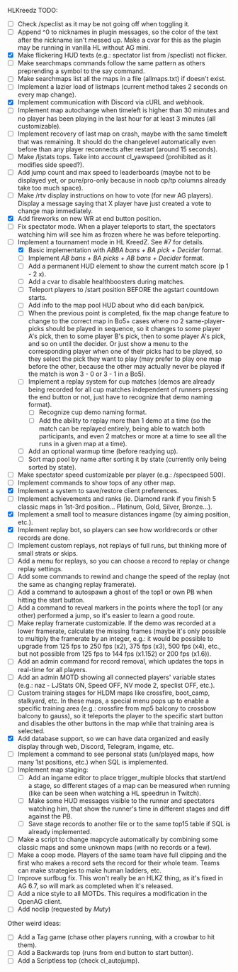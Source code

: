 HLKreedz TODO:
- [ ] Check /speclist as it may be not going off when toggling it.
- [ ] Append ^0 to nicknames in plugin messages, so the color of the text after the nickname isn't messed up. Make a cvar for this as the plugin may be running in vanilla HL without AG mini.
- [x] Make flickering HUD texts (e.g.: spectator list from /speclist) not flicker.
- [ ] Make searchmaps commands follow the same pattern as others preprending a symbol to the say command.
- [ ] Make searchmaps list all the maps in a file (allmaps.txt) if doesn't exist.
- [ ] Implement a lazier load of listmaps (current method takes 2 seconds on every map change).
- [x] Implement communication with Discord via cURL and webhook. 
- [ ] Implement map autochange when timeleft is higher than 30 minutes and no player has been playing in the last hour for at least 3 minutes (all customizable).
- [ ] Implement recovery of last map on crash, maybe with the same timeleft that was remaining. It should do the changelevel automatically even before than any player reconnects after restart (around 15 seconds).
- [ ] Make /ljstats tops. Take into account cl_yawspeed (prohibited as it modifies side speed?).
- [ ] Add jump count and max speed to leaderboards (maybe not to be displayed yet, or pure/pro-only because in noob cp/tp columns already take too much space).
- [ ] Make /rtv display instructions on how to vote (for new AG players). Display a message saying that X player have just created a vote to change map immediately.
- [x] Add fireworks on new WR at end button position.
- [ ] Fix spectator mode. When a player teleports to start, the spectators watching him will see him as frozen where he was before teleporting.
- [ ] Implement a tournament mode in HL KreedZ. See #7 for details.
	- [x] Basic implementation with _ABBA bans + BA pick + Decider_ format.
	- [ ] Implement _AB bans + BA picks + AB bans + Decider_ format.
	- [ ] Add a permanent HUD element to show the current match score (p 1 - 2 x).
	- [ ] Add a cvar to disable healthboosters during matches.
	- [ ] Teleport players to /start position BEFORE the agstart countdown starts.
	- [ ] Add info to the map pool HUD about who did each ban/pick.
	- [ ] When the previous point is completed, fix the map change feature to change to the correct map in Bo5+ cases where no 2 same-player-picks should be played in sequence, so it changes to some player A's pick, then to some player B's pick, then to some player A's pick, and so on until the decider. Or just show a menu to the corresponding player when one of their picks had to be played, so they select the pick they want to play (may prefer to play one map before the other, because the other may actually never be played if the match is won 3 - 0 or 3 - 1 in a Bo5).
	- [ ] Implement a replay system for cup matches (demos are already being recorded for all cup matches independent of runners pressing the end button or not, just have to recognize that demo naming format).
		- [ ] Recognize cup demo naming format.
		- [ ] Add the ability to replay more than 1 demo at a time (so the match can be replayed entirely, being able to watch both participants, and even 2 matches or more at a time to see all the runs in a given map at a time).
	- [ ] Add an optional warmup time (before readying up).
	- [ ] Sort map pool by name after sorting it by state (currently only being sorted by state).
- [ ] Make spectator speed customizable per player (e.g.: /specspeed 500).
- [ ] Implement commands to show tops of any other map.
- [x] Implement a system to save/restore client preferences.
- [ ] Implement achievements and ranks (ie. Diamond rank if you finish 5 classic maps in 1st-3rd position... Platinum, Gold, Silver, Bronze...).
- [x] Implement a small tool to measure distances ingame (by aiming position, etc.).
- [x] Implement replay bot, so players can see how worldrecords or other records are done.
- [ ] Implement custom replays, not replays of full runs, but thinking more of small strats or skips.
- [ ] Add a menu for replays, so you can choose a record to replay or change replay settings.
- [ ] Add some commands to rewind and change the speed of the replay (not the same as changing replay framerate).
- [ ] Add a command to autospawn a ghost of the top1 or own PB when hitting the start button.
- [ ] Add a command to reveal markers in the points where the top1 (or any other) performed a jump, so it's easier to learn a good route.
- [ ] Make replay framerate customizable. If the demo was recorded at a lower framerate, calculate the missing frames (maybe it's only possible to multiply the framerate by an integer, e.g.: it would be possible to upgrade from 125 fps to 250 fps (x2), 375 fps (x3), 500 fps (x4), etc., but not possible from 125 fps to 144 fps (x1.152) or 200 fps (x1.6)).
- [ ] Add an admin command for record removal, which updates the tops in real-time for all players.
- [ ] Add an admin MOTD showing all connected players' variable states (e.g.: naz - LJStats ON, Speed OFF, NV mode 2, speclist OFF, etc.).
- [ ] Custom training stages for HLDM maps like crossfire, boot_camp, stalkyard, etc. In these maps, a special menu pops up to enable a specific training area (e.g.: crossfire from mp5 balcony to crossbow balcony to gauss), so it teleports the player to the specific start button and disables the other buttons in the map while that training area is selected.
- [x] Add database support, so we can have data organized and easily display through web, Discord, Telegram, ingame, etc.
- [ ] Implement a command to see personal stats (un/played maps, how many 1st positions, etc.) when SQL is implemented.
- [ ] Implement map staging:
	- [ ] Add an ingame editor to place trigger_multiple blocks that start/end a stage, so different stages of a map can be measured when running (like can be seen when watching a HL speedrun in Twitch).
	- [ ] Make some HUD messages visible to the runner and spectators watching him, that show the runner's time in different stages and diff against the PB.
	- [ ] Save stage records to another file or to the same top15 table if SQL is already implemented.
- [ ] Make a script to change mapcycle automatically by combining some classic maps and some unknown maps (with no records or a few).
- [ ] Make a coop mode. Players of the same team have full clipping and the first who makes a record sets the record for their whole team. Teams can make strategies to make human ladders, etc.
- [ ] Improve surfbug fix. This won't really be an HLKZ thing, as it's fixed in AG 6.7, so will mark as completed when it's released.
- [ ] Add a nice style to all MOTDs. This requires a modification in the OpenAG client.
- [ ] Add noclip (requested by *Muty*)

Other weird ideas:
- [ ] Add a Tag game (chase other players running, with a crowbar to hit them).
- [ ] Add a Backwards top (runs from end button to start button).
- [ ] Add a Scriptless top (check cl_autojump).
